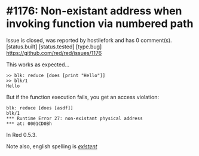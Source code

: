 
#1176: Non-existant address when invoking function via numbered path
================================================================================
Issue is closed, was reported by hostilefork and has 0 comment(s).
[status.built] [status.tested] [type.bug]
<https://github.com/red/red/issues/1176>

This works as expected...

```
>> blk: reduce [does [print "Hello"]]
>> blk/1
Hello
```

But if the function execution fails, you get an access violation:

```
blk: reduce [does [asdf]]
blk/1
*** Runtime Error 27: non-existant physical address
*** at: 0001CD0Bh
```

In Red 0.5.3.

Note also, english spelling is [_existent_](http://en.wiktionary.org/wiki/existant)



